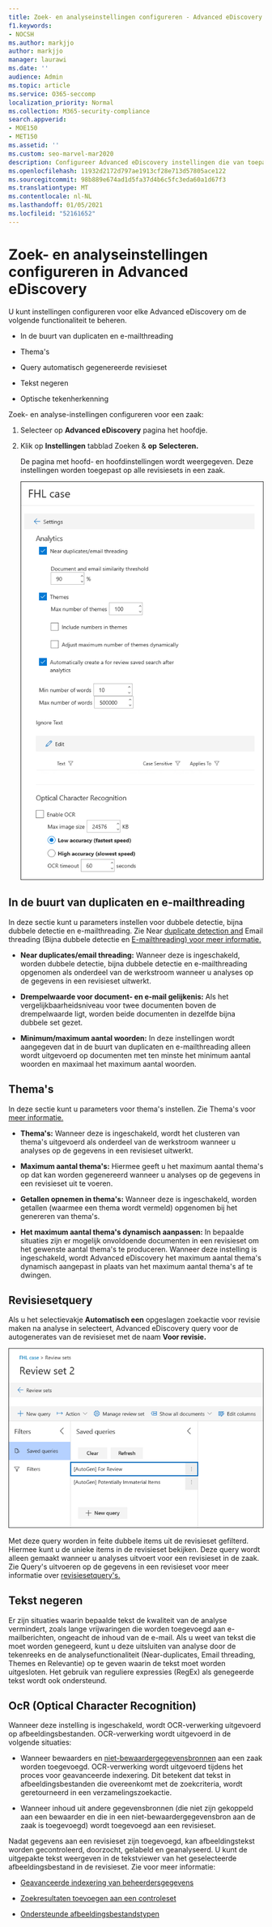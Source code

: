```yaml
---
title: Zoek- en analyseinstellingen configureren - Advanced eDiscovery
f1.keywords:
- NOCSH
ms.author: markjjo
author: markjjo
manager: laurawi
ms.date: ''
audience: Admin
ms.topic: article
ms.service: O365-seccomp
localization_priority: Normal
ms.collection: M365-security-compliance
search.appverid:
- MOE150
- MET150
ms.assetid: ''
ms.custom: seo-marvel-mar2020
description: Configureer Advanced eDiscovery instellingen die van toepassing zijn op alle revisiesets in een zaak. Dit omvat instellingen voor analyse en optische tekenherkenning.
ms.openlocfilehash: 11932d2172d797ae1913cf28e713d57805ace122
ms.sourcegitcommit: 98b889e674ad1d5fa37d4b6c5fc3eda60a1d67f3
ms.translationtype: MT
ms.contentlocale: nl-NL
ms.lasthandoff: 01/05/2021
ms.locfileid: "52161652"
---
```

# <a name="configure-search-and-analytics-settings-in-advanced-ediscovery"></a>Zoek- en analyseinstellingen configureren in Advanced eDiscovery

U kunt instellingen configureren voor elke Advanced eDiscovery om de volgende functionaliteit te beheren.

- In de buurt van duplicaten en e-mailthreading

- Thema's

- Query automatisch gegenereerde revisieset

- Tekst negeren

- Optische tekenherkenning

Zoek- en analyse-instellingen configureren voor een zaak:

1. Selecteer op **Advanced eDiscovery** pagina het hoofdje.

2. Klik op **Instellingen** tabblad Zoeken & **op** **Selecteren.**

   De pagina met hoofd- en hoofdinstellingen wordt weergegeven. Deze instellingen worden toegepast op alle revisiesets in een zaak.

   ![Analyse- en zoekinstellingen voor een Advanced eDiscovery configureren](../media/AeDCaseSettings.png)

## <a name="near-duplicates-and-email-threading"></a>In de buurt van duplicaten en e-mailthreading

In deze sectie kunt u parameters instellen voor dubbele detectie, bijna dubbele detectie en e-mailthreading. Zie Near [duplicate detection and](near-duplicate-detection-in-advanced-ediscovery.md) Email threading (Bijna dubbele detectie en [E-mailthreading) voor meer informatie.](email-threading-in-advanced-ediscovery.md)

- **Near duplicates/email threading:** Wanneer deze is ingeschakeld, worden dubbele detectie, bijna dubbele detectie en e-mailthreading opgenomen als onderdeel van de werkstroom wanneer u analyses op de gegevens in een revisieset uitwerkt.

- **Drempelwaarde voor document- en e-mail gelijkenis:** Als het vergelijkbaarheidsniveau voor twee documenten boven de drempelwaarde ligt, worden beide documenten in dezelfde bijna dubbele set gezet.

- **Minimum/maximum aantal woorden:** In deze instellingen wordt aangegeven dat in de buurt van duplicaten en e-mailthreading alleen wordt uitgevoerd op documenten met ten minste het minimum aantal woorden en maximaal het maximum aantal woorden.

## <a name="themes"></a>Thema's

In deze sectie kunt u parameters voor thema's instellen. Zie Thema's voor [meer informatie.](themes-in-advanced-ediscovery.md)

- **Thema's:** Wanneer deze is ingeschakeld, wordt het clusteren van thema's uitgevoerd als onderdeel van de werkstroom wanneer u analyses op de gegevens in een revisieset uitwerkt.

- **Maximum aantal thema's:** Hiermee geeft u het maximum aantal thema's op dat kan worden gegenereerd wanneer u analyses op de gegevens in een revisieset uit te voeren.

- **Getallen opnemen in thema's:** Wanneer deze is ingeschakeld, worden getallen (waarmee een thema wordt vermeld) opgenomen bij het genereren van thema's. 

- **Het maximum aantal thema's dynamisch aanpassen:** In bepaalde situaties zijn er mogelijk onvoldoende documenten in een revisieset om het gewenste aantal thema's te produceren. Wanneer deze instelling is ingeschakeld, wordt Advanced eDiscovery het maximum aantal thema's dynamisch aangepast in plaats van het maximum aantal thema's af te dwingen.

## <a name="review-set-query"></a>Revisiesetquery

Als u het selectievakje **Automatisch een** opgeslagen zoekactie voor revisie maken na analyse in selecteert, Advanced eDiscovery query voor de autogenerates van de revisieset met de naam **Voor revisie.** 

![De automatisch gegenereerde query Voor revisie](../media/AeDForReviewQuery.png)

Met deze query worden in feite dubbele items uit de revisieset gefilterd. Hiermee kunt u de unieke items in de revisieset bekijken. Deze query wordt alleen gemaakt wanneer u analyses uitvoert voor een revisieset in de zaak. Zie Query's uitvoeren op de gegevens in een revisieset voor meer informatie over [revisiesetquery's.](review-set-search.md)

## <a name="ignore-text"></a>Tekst negeren

Er zijn situaties waarin bepaalde tekst de kwaliteit van de analyse vermindert, zoals lange vrijwaringen die worden toegevoegd aan e-mailberichten, ongeacht de inhoud van de e-mail. Als u weet van tekst die moet worden genegeerd, kunt u deze uitsluiten van analyse door de tekenreeks en de analysefunctionaliteit (Near-duplicates, Email threading, Themes en Relevantie) op te geven waarin de tekst moet worden uitgesloten. Het gebruik van reguliere expressies (RegEx) als genegeerde tekst wordt ook ondersteund. 

## <a name="optical-character-recognition-ocr"></a>OcR (Optical Character Recognition)

Wanneer deze instelling is ingeschakeld, wordt OCR-verwerking uitgevoerd op afbeeldingsbestanden. OCR-verwerking wordt uitgevoerd in de volgende situaties:

- Wanneer bewaarders en [niet-bewaardergegevensbronnen](non-custodial-data-sources.md) aan een zaak worden toegevoegd. OCR-verwerking wordt uitgevoerd tijdens het proces voor geavanceerde indexering. Dit betekent dat tekst in afbeeldingsbestanden die overeenkomt met de zoekcriteria, wordt geretourneerd in een verzamelingszoekactie.

- Wanneer inhoud uit andere gegevensbronnen (die niet zijn gekoppeld aan een bewaarder en die in een niet-bewaardergegevensbron aan de zaak is toegevoegd) wordt toegevoegd aan een revisieset.

Nadat gegevens aan een revisieset zijn toegevoegd, kan afbeeldingstekst worden gecontroleerd, doorzocht, gelabeld en geanalyseerd. U kunt de uitgepakte tekst weergeven in de tekstviewer van het geselecteerde afbeeldingsbestand in de revisieset. Zie voor meer informatie:

- [Geavanceerde indexering van beheerdersgegevens](indexing-custodian-data.md)

- [Zoekresultaten toevoegen aan een controleset](add-data-to-review-set.md#optical-character-recognition)

- [Ondersteunde afbeeldingsbestandstypen](supported-filetypes-ediscovery20.md#image)
